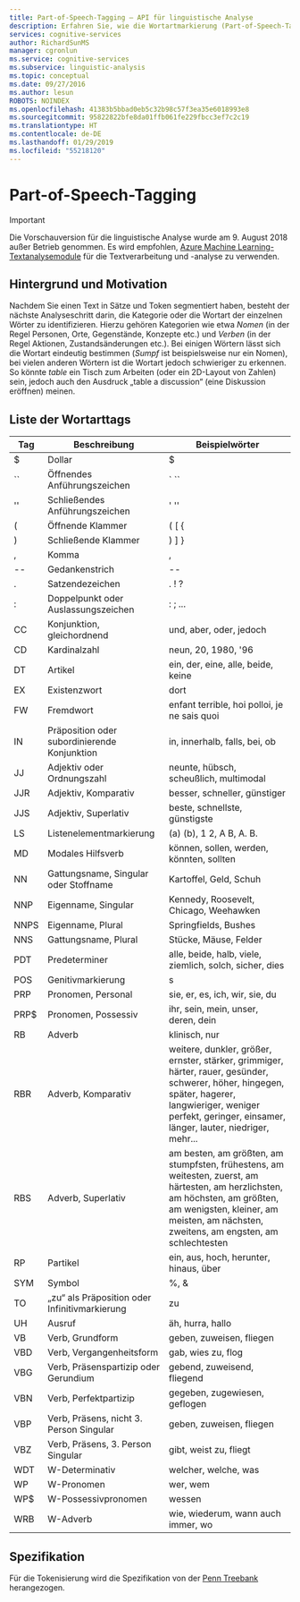 ```yaml
---
title: Part-of-Speech-Tagging – API für linguistische Analyse
description: Erfahren Sie, wie die Wortartmarkierung (Part-of-Speech-Tagging) in der API für linguistische Analyse die Kategorie oder die Wortart der einzelnen Wörter des Texts identifiziert.
services: cognitive-services
author: RichardSunMS
manager: cgronlun
ms.service: cognitive-services
ms.subservice: linguistic-analysis
ms.topic: conceptual
ms.date: 09/27/2016
ms.author: lesun
ROBOTS: NOINDEX
ms.openlocfilehash: 41383b5bbad0eb5c32b98c57f3ea35e6018993e8
ms.sourcegitcommit: 95822822bfe8da01ffb061fe229fbcc3ef7c2c19
ms.translationtype: HT
ms.contentlocale: de-DE
ms.lasthandoff: 01/29/2019
ms.locfileid: "55218120"
---
```

# <a name="part-of-speech-tagging"></a>Part-of-Speech-Tagging

> [!IMPORTANT]
> Die Vorschauversion für die linguistische Analyse wurde am 9. August 2018 außer Betrieb genommen. Es wird empfohlen, [Azure Machine Learning-Textanalysemodule](https://docs.microsoft.com/azure/machine-learning/studio-module-reference/text-analytics) für die Textverarbeitung und -analyse zu verwenden.

## <a name="background-and-motivation"></a>Hintergrund und Motivation

Nachdem Sie einen Text in Sätze und Token segmentiert haben, besteht der nächste Analyseschritt darin, die Kategorie oder die Wortart der einzelnen Wörter zu identifizieren.
Hierzu gehören Kategorien wie etwa *Nomen* (in der Regel Personen, Orte, Gegenstände, Konzepte etc.) und *Verben* (in der Regel Aktionen, Zustandsänderungen etc.). Bei einigen Wörtern lässt sich die Wortart eindeutig bestimmen (*Sumpf* ist beispielsweise nur ein Nomen), bei vielen anderen Wörtern ist die Wortart jedoch schwieriger zu erkennen.
So könnte *table* ein Tisch zum Arbeiten (oder ein 2D-Layout von Zahlen) sein, jedoch auch den Ausdruck „table a discussion“ (eine Diskussion eröffnen) meinen.

## <a name="list-of-part-of-speech-tags"></a>Liste der Wortarttags

| Tag | Beschreibung | Beispielwörter |
|-----|-------------|---------------|
| $ | Dollar | $ |
| \`\` | Öffnendes Anführungszeichen | \` \`\` |
| '' | Schließendes Anführungszeichen | ' '' |
| ( | Öffnende Klammer | ( [ { |
| ) | Schließende Klammer | ) ] } |
| , | Komma | , |
| -- | Gedankenstrich | -- |
| . | Satzendezeichen | . ! ? |
| : | Doppelpunkt oder Auslassungszeichen | : ; ... |
| CC | Konjunktion, gleichordnend | und, aber, oder, jedoch|
| CD | Kardinalzahl | neun, 20, 1980, '96 |
| DT | Artikel |ein, der, eine, alle, beide, keine|
| EX | Existenzwort | dort |
| FW | Fremdwort | enfant terrible, hoi polloi, je ne sais quoi |
| IN | Präposition oder subordinierende Konjunktion| in, innerhalb, falls, bei, ob |
| JJ | Adjektiv oder Ordnungszahl | neunte, hübsch, scheußlich, multimodal |
| JJR | Adjektiv, Komparativ | besser, schneller, günstiger |
| JJS | Adjektiv, Superlativ | beste, schnellste, günstigste |
| LS | Listenelementmarkierung | (a) (b), 1 2, A B, A. B. |
| MD | Modales Hilfsverb | können, sollen, werden, könnten, sollten |
| NN | Gattungsname, Singular oder Stoffname | Kartoffel, Geld, Schuh |
| NNP | Eigenname, Singular | Kennedy, Roosevelt, Chicago, Weehawken |
| NNPS | Eigenname, Plural | Springfields, Bushes |
| NNS | Gattungsname, Plural | Stücke, Mäuse, Felder |
| PDT | Predeterminer | alle, beide, halb, viele, ziemlich, solch, sicher, dies |
| POS | Genitivmarkierung | s |
| PRP | Pronomen, Personal | sie, er, es, ich, wir, sie, du |
| PRP$ | Pronomen, Possessiv | ihr, sein, mein, unser, deren, dein |
| RB | Adverb | klinisch, nur |
| RBR | Adverb, Komparativ | weitere, dunkler, größer, ernster, stärker, grimmiger, härter, rauer, gesünder, schwerer, höher, hingegen, später, hagerer, langwieriger, weniger perfekt, geringer, einsamer, länger, lauter, niedriger, mehr... |
| RBS | Adverb, Superlativ | am besten, am größten, am stumpfsten, frühestens, am weitesten, zuerst, am härtesten, am herzlichsten, am höchsten, am größten, am wenigsten, kleiner, am meisten, am nächsten, zweitens, am engsten, am schlechtesten |
| RP | Partikel | ein, aus, hoch, herunter, hinaus, über |
| SYM | Symbol | %, & |
| TO | „zu“ als Präposition oder Infinitivmarkierung | zu |
| UH | Ausruf | äh, hurra, hallo |
| VB | Verb, Grundform | geben, zuweisen, fliegen |
| VBD | Verb, Vergangenheitsform | gab, wies zu, flog |
| VBG | Verb, Präsenspartizip oder Gerundium | gebend, zuweisend, fliegend |
| VBN | Verb, Perfektpartizip | gegeben, zugewiesen, geflogen |
| VBP | Verb, Präsens, nicht 3. Person Singular | geben, zuweisen, fliegen |
| VBZ | Verb, Präsens, 3. Person Singular | gibt, weist zu, fliegt |
| WDT | W-Determinativ | welcher, welche, was |
| WP | W-Pronomen | wer, wem |
| WP$ | W-Possessivpronomen | wessen |
| WRB | W-Adverb | wie, wiederum, wann auch immer, wo |

## <a name="specification"></a>Spezifikation

Für die Tokenisierung wird die Spezifikation von der [Penn Treebank](https://catalog.ldc.upenn.edu/LDC99T42) herangezogen.
